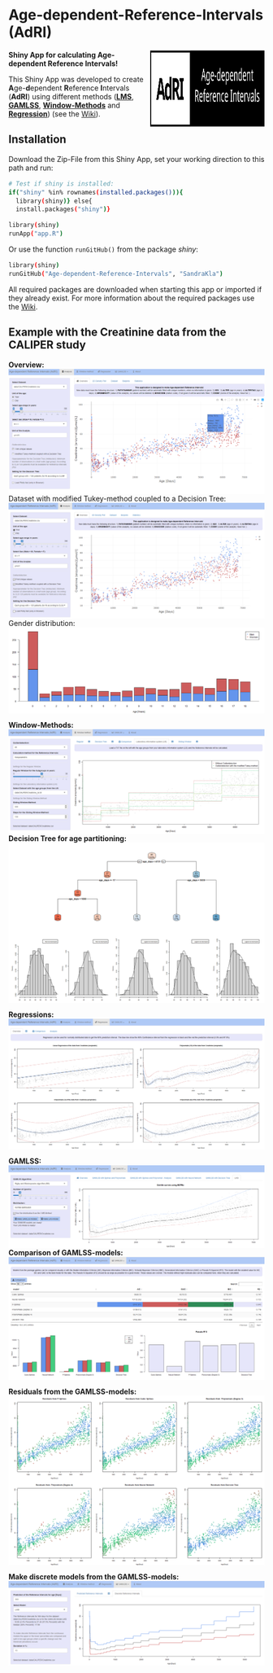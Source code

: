 # Age-dependent-Reference-Intervals (AdRI)

<img src="www/Logo.svg" width="225px" height="150px" align="right"/>

**Shiny App for calculating Age-dependent Reference Intervals!**

This Shiny App was developed to create **A**ge-**d**ependent **R**eference **I**ntervals (**AdRI**) using different methods ([**LMS**](https://github.com/SandraKla/Age-dependent-Reference-Intervals/wiki/Generalized-additive-models-for-location,-scale-and-shape-(GAMLSS)#lms), [**GAMLSS**](https://github.com/SandraKla/Age-dependent-Reference-Intervals/wiki/Generalized-additive-models-for-location,-scale-and-shape-(GAMLSS)), [**Window-Methods**](https://github.com/SandraKla/Age-dependent-Reference-Intervals/wiki/Window-Methods) and [**Regression**](https://github.com/SandraKla/Age-dependent-Reference-Intervals/wiki/Regression)) (see the [Wiki](https://github.com/SandraKla/Age-dependent-Reference-Intervals/wiki)). 

## Installation

Download the Zip-File from this Shiny App, set your working direction to this path and run:

```bash
# Test if shiny is installed:
if("shiny" %in% rownames(installed.packages())){
  library(shiny)} else{
  install.packages("shiny")}
```

```bash
library(shiny)
runApp("app.R")
```
Or use the function ```runGitHub()``` from the package *shiny*:

```bash
library(shiny)
runGitHub("Age-dependent-Reference-Intervals", "SandraKla")
```

All required packages are downloaded when starting this app or imported if they already exist. For more information about the required packages use the [Wiki](https://github.com/SandraKla/Age-dependent-Reference-Intervals/wiki/References).


## Example with the Creatinine data from the CALIPER study

**Overview:**
<img src="www/shiny_overview.png" align="center"/>
Dataset with modified Tukey-method coupled to a Decision Tree:
<img src="www/shiny_tukey.png" align="center"/>
Gender distribution:
<img src="www/shiny_barplot.png" align="center"/>

**Window-Methods:**
<img src="www/shiny_window.png" align="center"/>
**Decision Tree for age partitioning:**
<img src="www/shiny_tree.png" align="center"/>

**Regressions:**
<img src="www/shiny_regression.png" align="center"/>

**GAMLSS:**
<img src="www/shiny_gamlss.png" align="center"/>
**Comparison of GAMLSS-models:**
<img src="www/shiny_comparison.png" align="center"/>

**Residuals from the GAMLSS-models:**
<img src="www/shiny_residuals.png" align="center"/>

**Make discrete models from the GAMLSS-models:**
<img src="www/shiny_discrete.png" align="center"/>